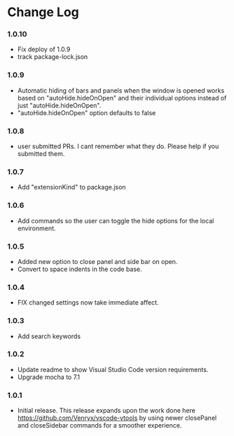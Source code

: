 # Change Log

### 1.0.10

* Fix deploy of 1.0.9
* track package-lock.json

### 1.0.9

* Automatic hiding of bars and panels when the window is opened works based on "autoHide.hideOnOpen" and their individual options instead of just "autoHide.hideOnOpen".
* "autoHide.hideOnOpen" option defaults to false

### 1.0.8

* user submitted PRs.  I cant remember what they do.  Please help if you submitted them.

### 1.0.7

* Add "extensionKind" to package.json

### 1.0.6

* Add commands so the user can toggle the hide options for the local environment.

### 1.0.5

* Added new option to close panel and side bar on open.
* Convert to space indents in the code base.

### 1.0.4

* FIX changed settings now take immediate affect.

### 1.0.3

* Add search keywords

### 1.0.2

* Update readme to show Visual Studio Code version requirements.
* Upgrade mocha to 7.1

### 1.0.1

* Initial release.  This release expands upon the work done here <https://github.com/Venryx/vscode-vtools> by using newer closePanel and closeSidebar commands for a smoother experience.

